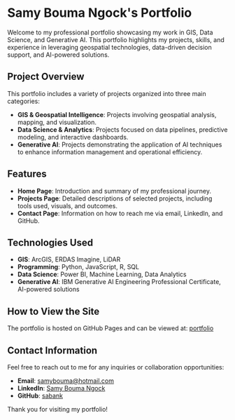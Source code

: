 
# Samy Bouma Ngock's Portfolio

Welcome to my professional portfolio showcasing my work in GIS, Data Science, and Generative AI. This portfolio highlights my projects, skills, and experience in leveraging geospatial technologies, data-driven decision support, and AI-powered solutions.

## Project Overview

This portfolio includes a variety of projects organized into three main categories:
- **GIS & Geospatial Intelligence**: Projects involving geospatial analysis, mapping, and visualization.
- **Data Science & Analytics**: Projects focused on data pipelines, predictive modeling, and interactive dashboards.
- **Generative AI**: Projects demonstrating the application of AI techniques to enhance information management and operational efficiency.

## Features

- **Home Page**: Introduction and summary of my professional journey.
- **Projects Page**: Detailed descriptions of selected projects, including tools used, visuals, and outcomes.
- **Contact Page**: Information on how to reach me via email, LinkedIn, and GitHub.

## Technologies Used

- **GIS**: ArcGIS, ERDAS Imagine, LiDAR
- **Programming**: Python, JavaScript, R, SQL
- **Data Science**: Power BI, Machine Learning, Data Analytics
- **Generative AI**: IBM Generative AI Engineering Professional Certificate, AI-powered solutions

## How to View the Site

The portfolio is hosted on GitHub Pages and can be viewed at:
[portfolio](https://sabank.github.io/portfolio/)

## Contact Information

Feel free to reach out to me for any inquiries or collaboration opportunities:
- **Email**: samybouma@hotmail.com
- **LinkedIn**: [Samy Bouma Ngock](https://www.linkedin.com/in/samyboumangock)
- **GitHub**: [sabank](https://github.com/sabank)

Thank you for visiting my portfolio!
